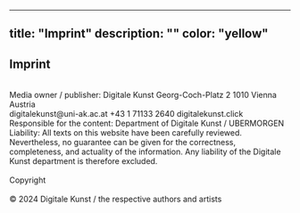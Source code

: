 
---
title: "Imprint"
description: ""
color: "yellow"
---
## Imprint
<br/>
Media owner / publisher:
Digitale Kunst Georg-Coch-Platz 2 1010 Vienna Austria
<br/>
digitalekunst@uni-ak.ac.at +43 1 71133 2640 digitalekunst.click
 <br/>
Responsible for the content:
Department of Digitale Kunst / UBERMORGEN
<br/>
Liability:
All texts on this website have been carefully reviewed. Nevertheless, no guarantee can be given for the correctness, completeness, and actuality of the information. Any liability of the Digitale Kunst department is therefore excluded.
<br/><br/>
Copyright
<br/><br/>
© 2024 Digitale Kunst / the respective authors and artists

 
 
